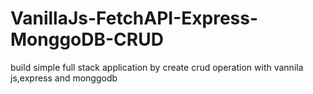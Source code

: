 # VanillaJs-FetchAPI-Express-MonggoDB-CRUD
build simple full stack application by create crud operation with vannila js,express and monggodb
